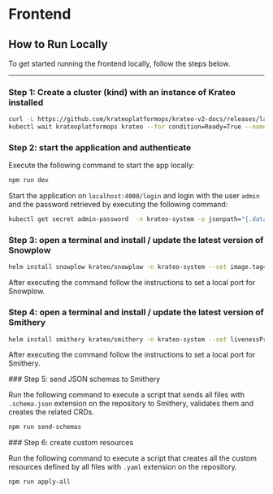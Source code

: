 # Frontend

## How to Run Locally

To get started running the frontend locally, follow the steps below.

---

### Step 1: Create a cluster (kind) with an instance of Krateo installed

```bash
curl -L https://github.com/krateoplatformops/krateo-v2-docs/releases/latest/download/kind.sh | sh
kubectl wait krateoplatformops krateo --for condition=Ready=True --namespace krateo-system --timeout=300s
```

### Step 2: start the application and authenticate

Execute the following command to start the app locally:

```bash
npm run dev
```

Start the application on `localhost:4000/login` and login with the user `admin` and the password retrieved by executing the following command:

```bash
kubectl get secret admin-password  -n krateo-system -o jsonpath="{.data.password}" | base64 -d
```

### Step 3: open a terminal and install / update the latest version of Snowplow

```bash
helm install snowplow krateo/snowplow -n krateo-system --set image.tag=x.x.x
```

After executing the command follow the instructions to set a local port for Snowplow.

### Step 4: open a terminal and install / update the latest version of Smithery

```bash
helm install smithery krateo/smithery -n krateo-system --set livenessProbe=null --set readinessProbe=null --set image.tag=x.x.x
```

After executing the command follow the instructions to set a local port for Smithery.

### Step 5: send JSON schemas to Smithery

Run the following command to execute a script that sends all files with `.schema.json` extension on the repository to Smithery, validates them and creates the related CRDs.

```bash
npm run send-schemas
```

### Step 6: create custom resources

Run the following command to execute a script that creates all the custom resources defined by all files with `.yaml` extension on the repository.

```bash
npm run apply-all
```
